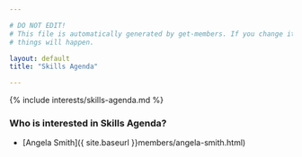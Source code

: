 ```yaml
---

# DO NOT EDIT!
# This file is automatically generated by get-members. If you change it, bad
# things will happen.

layout: default
title: "Skills Agenda"

---
```


{% include interests/skills-agenda.md %}

### Who is interested in Skills Agenda?


* [Angela Smith]({ site.baseurl }}members/angela-smith.html)
